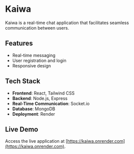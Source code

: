 # Kaiwa

Kaiwa is a real-time chat application that facilitates seamless communication between users.

## Features

- Real-time messaging
- User registration and login
- Responsive design

## Tech Stack

- **Frontend**: React, Tailwind CSS
- **Backend**: Node.js, Express
- **Real-Time Communication**: Socket.io
- **Database**: MongoDB
- **Deployment**: Render

## Live Demo

Access the live application at [https://kaiwa.onrender.com](https://kaiwa.onrender.com).


